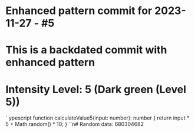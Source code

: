 ﻿# Enhanced pattern commit for 2023-11-27 - #5
# This is a backdated commit with enhanced pattern
# Intensity Level: 5 (Dark green (Level 5))
`	ypescript
function calculateValue5(input: number): number {
    return input * 5 + Math.random() * 10;
}
``n# Random data: 680304682

